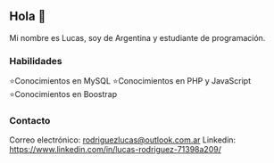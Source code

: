 ## Hola 👋
Mi nombre es Lucas, soy de Argentina y estudiante de programación.

### Habilidades
⭐Conocimientos en MySQL
⭐Conocimientos en PHP y JavaScript
⭐Conocimientos en Boostrap

### Contacto
Correo electrónico: rodriguezlucas@outlook.com.ar
Linkedin: https://www.linkedin.com/in/lucas-rodriguez-71398a209/